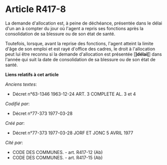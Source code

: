 # Article R417-8

La demande d'allocation est, à peine de déchéance, présentée dans le délai d'un an à compter du jour où l'agent a repris ses
fonctions après la consolidation de sa blessure ou de son état de santé.

Toutefois, lorsque, avant la reprise des fonctions, l'agent atteint la limite d'âge de son emploi et est rayé d'office des
cadres, le droit à l'allocation peut lui être reconnu si la demande d'allocation est présentée [**]délai[**] dans l'année qui
suit la date de consolidation de sa blessure ou de son état de santé.

**Liens relatifs à cet article**

_Anciens textes_:

  - Décret n°63-1346 1963-12-24 ART. 3 COMPLETE AL. 3 et 4

_Codifié par_:

  - Décret n°77-373 1977-03-28

_Créé par_:

  - Décret n°77-373 1977-03-28 JORF ET JONC 5 AVRIL 1977

_Cité par_:

  - CODE DES COMMUNES. - art. R417-12 (Ab)
  - CODE DES COMMUNES. - art. R417-15 (Ab)
